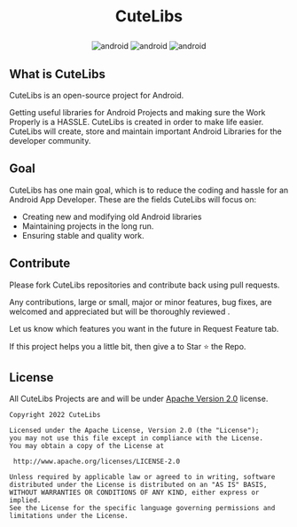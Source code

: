 <h1><p align="center">CuteLibs</p></h1>

<p align="center"> <img src="https://img.shields.io/badge/platform-Android-red.svg?style=for-the-badge" alt="android" /> <img src="https://img.shields.io/badge/language-Java-green.svg?style=for-the-badge" alt="android" /> <img src="https://img.shields.io/badge/distribution-Jitpack-blue.svg?style=for-the-badge" alt="android" /> </p>

## What is CuteLibs

CuteLibs is an open-source project for Android.

Getting useful libraries for Android Projects and making sure the Work Properly is a HASSLE. CuteLibs is created in order to make life easier. CuteLibs will create, store and maintain important Android Libraries for the developer community.

## Goal

CuteLibs has one main goal, which is to reduce the coding and hassle for an Android App Developer. These are the fields CuteLibs will focus on:
- Creating new and modifying old Android libraries
- Maintaining projects in the long run.
- Ensuring stable and quality work.


## Contribute

Please fork CuteLibs repositories and contribute back using pull requests.

Any contributions, large or small, major or minor features, bug fixes, are welcomed and appreciated but will be thoroughly reviewed .

Let us know which features you want in the future in Request Feature tab.

If this project helps you a little bit, then give a to Star ⭐ the Repo.

## License

All CuteLibs Projects are and will be under [Apache Version 2.0](http://www.apache.org/licenses/LICENSE-2.0.html) license.

```
Copyright 2022 CuteLibs

Licensed under the Apache License, Version 2.0 (the "License");
you may not use this file except in compliance with the License.
You may obtain a copy of the License at

 http://www.apache.org/licenses/LICENSE-2.0

Unless required by applicable law or agreed to in writing, software
distributed under the License is distributed on an "AS IS" BASIS,
WITHOUT WARRANTIES OR CONDITIONS OF ANY KIND, either express or implied.
See the License for the specific language governing permissions and
limitations under the License.

```
